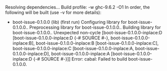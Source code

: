 Resolving dependencies...
Build profile: -w ghc-9.6.2 -O1
In order, the following will be built (use -v for more details):
 - boot-issue-0.1.0.0 (lib) (first run)
Configuring library for boot-issue-0.1.0.0..
Preprocessing library for boot-issue-0.1.0.0..
Building library for boot-issue-0.1.0.0..
Unexpected non-cycle [boot-issue-0.1.0.0-inplace:D [boot-issue-0.1.0.0-inplace:D {-# SOURCE #-},
                                                    boot-issue-0.1.0.0-inplace:B],
                      boot-issue-0.1.0.0-inplace:B [boot-issue-0.1.0.0-inplace:C],
                      boot-issue-0.1.0.0-inplace:C [boot-issue-0.1.0.0-inplace:A,
                                                    boot-issue-0.1.0.0-inplace:D],
                      boot-issue-0.1.0.0-inplace:A [boot-issue-0.1.0.0-inplace:D {-# SOURCE #-}]]
Error: cabal: Failed to build boot-issue-0.1.0.0.

